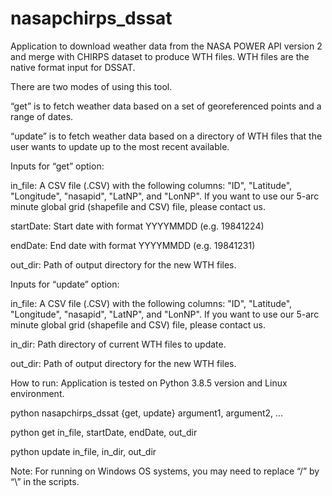 # nasapchirps_dssat
Application to download weather data from the NASA POWER API version 2 and merge with CHIRPS dataset to produce WTH files. WTH files are the native format input for DSSAT.

There are two modes of using this tool. 

“get” is to fetch weather data based on a set of georeferenced points and a range of dates.

 “update” is to fetch weather data based on a directory of WTH files that the user wants to update up to the most recent available.

Inputs for “get” option:

in_file: A CSV file (.CSV) with the following columns: "ID", "Latitude", "Longitude", "nasapid", "LatNP", and "LonNP". If you want to use our 5-arc minute global grid (shapefile and CSV) file, please contact us. 

startDate: Start date with format YYYYMMDD (e.g. 19841224)

endDate: End date with format YYYYMMDD (e.g. 19841231)

out_dir: Path of output directory for the new WTH files.

Inputs for “update” option:

in_file: A CSV file (.CSV) with the following columns: "ID", "Latitude", "Longitude", "nasapid", "LatNP", and "LonNP". If you want to use our 5-arc minute global grid (shapefile and CSV) file, please contact us.

in_dir: Path directory of current WTH files to update.

out_dir: Path of output directory for the new WTH files.

How to run: Application is tested on Python 3.8.5 version and Linux environment.

python nasapchirps_dssat {get, update} argument1, argument2, …

python get in_file, startDate, endDate, out_dir

python update in_file, in_dir, out_dir

Note: For running on Windows OS systems, you may need to replace “/” by “\\” in the scripts.
